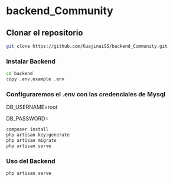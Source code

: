 # backend_Community
## Clonar el repositorio
```bash
git clone https://github.com/KuajinaiSS/backend_Community.git
```

### Instalar Backend
```bash
cd backend
copy .env.example .env
```

### Configuraremos el .env con las credenciales de Mysql
DB_USERNAME=root

DB_PASSWORD=

```bash
composer install
php artisan key:generate
php artisan migrate
php artisan serve
```

### Uso del Backend
```bash
php artisan serve
```

